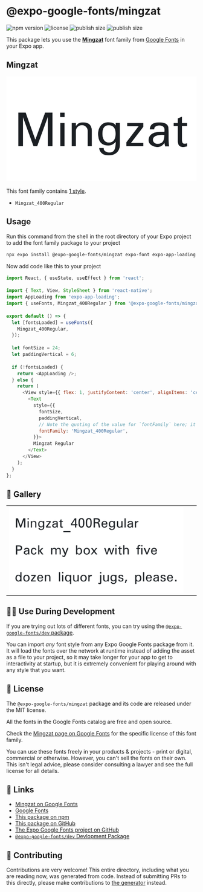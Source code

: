 # @expo-google-fonts/mingzat

![npm version](https://flat.badgen.net/npm/v/@expo-google-fonts/mingzat)
![license](https://flat.badgen.net/github/license/expo/google-fonts)
![publish size](https://flat.badgen.net/packagephobia/install/@expo-google-fonts/mingzat)
![publish size](https://flat.badgen.net/packagephobia/publish/@expo-google-fonts/mingzat)

This package lets you use the [**Mingzat**](https://fonts.google.com/specimen/Mingzat) font family from [Google Fonts](https://fonts.google.com/) in your Expo app.

## Mingzat

![Mingzat](./font-family.png)

This font family contains [1 style](#-gallery).

- `Mingzat_400Regular`

## Usage

Run this command from the shell in the root directory of your Expo project to add the font family package to your project
```sh
npx expo install @expo-google-fonts/mingzat expo-font expo-app-loading
```

Now add code like this to your project
```js
import React, { useState, useEffect } from 'react';

import { Text, View, StyleSheet } from 'react-native';
import AppLoading from 'expo-app-loading';
import { useFonts, Mingzat_400Regular } from '@expo-google-fonts/mingzat';

export default () => {
  let [fontsLoaded] = useFonts({
    Mingzat_400Regular,
  });

  let fontSize = 24;
  let paddingVertical = 6;

  if (!fontsLoaded) {
    return <AppLoading />;
  } else {
    return (
      <View style={{ flex: 1, justifyContent: 'center', alignItems: 'center' }}>
        <Text
          style={{
            fontSize,
            paddingVertical,
            // Note the quoting of the value for `fontFamily` here; it expects a string!
            fontFamily: 'Mingzat_400Regular',
          }}>
          Mingzat Regular
        </Text>
      </View>
    );
  }
};

```

## 🔡 Gallery


||||
|-|-|-|
|![Mingzat_400Regular](./Mingzat_400Regular.ttf.png)||||


## 👩‍💻 Use During Development

If you are trying out lots of different fonts, you can try using the [`@expo-google-fonts/dev` package](https://github.com/expo/google-fonts/tree/master/font-packages/dev#readme).

You can import *any* font style from any Expo Google Fonts package from it. It will load the fonts
over the network at runtime instead of adding the asset as a file to your project, so it may take longer
for your app to get to interactivity at startup, but it is extremely convenient
for playing around with any style that you want.

## 📖 License

The `@expo-google-fonts/mingzat` package and its code are released under the MIT license.

All the fonts in the Google Fonts catalog are free and open source.

Check the [Mingzat page on Google Fonts](https://fonts.google.com/specimen/Mingzat) for the specific license of this font family.

You can use these fonts freely in your products & projects - print or digital, commercial or otherwise. However, you can't sell the fonts on their own. This isn't legal advice, please consider consulting a lawyer and see the full license for all details.

## 🔗 Links

- [Mingzat on Google Fonts](https://fonts.google.com/specimen/Mingzat)
- [Google Fonts](https://fonts.google.com/)
- [This package on npm](https://www.npmjs.com/package/@expo-google-fonts/mingzat)
- [This package on GitHub](https://github.com/expo/google-fonts/tree/master/font-packages/mingzat)
- [The Expo Google Fonts project on GitHub](https://github.com/expo/google-fonts)
- [`@expo-google-fonts/dev` Devlopment Package](https://github.com/expo/google-fonts/tree/master/font-packages/dev)

## 🤝 Contributing

Contributions are very welcome! This entire directory, including what you are reading now, was generated from code. Instead of submitting PRs to this directly, please make contributions to [the generator](https://github.com/expo/google-fonts/tree/master/packages/generator) instead.
